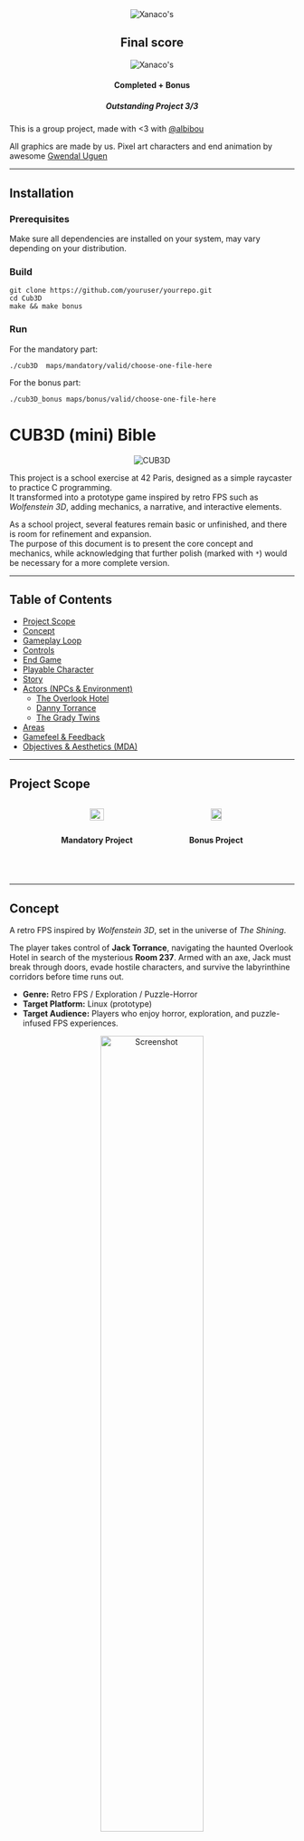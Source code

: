<div align=center>
<img src=https://github.com/Xanaco/42_00_Ressources/blob/main/cub3dm.png alt=Xanaco's 42Project Badge/>
<h2>Final score</h2>
<img src=https://github.com/Xanaco/42_00_Ressources/blob/main/125Grade.png alt=Xanaco's 42Project Score/>
<h4>Completed + Bonus</h4>
<h5>Outstanding Project 3/3</h5>
</div>

This is a group project, made with <3 with [@albibou](https://github.com/albibou)

All graphics are made by us. Pixel art characters and end animation by awesome [Gwendal Uguen](https://www.flickr.com/photos/gwendalcentrifugue)

---

## Installation

### Prerequisites
Make sure all dependencies are installed on your system, may vary depending on your distribution.

### Build
```
git clone https://github.com/youruser/yourrepo.git
cd Cub3D
make && make bonus
```

### Run
For the mandatory part:
```
./cub3D  maps/mandatory/valid/choose-one-file-here
```
For the bonus part:
```
./cub3D_bonus maps/bonus/valid/choose-one-file-here
```

# CUB3D (mini) Bible

<div align=center>
<img src=https://github.com/Xanaco/42_00_Ressources/blob/main/screenshots/Cub3D_Title.png alt=CUB3D Title Screenshot/>
</div>

This project is a school exercise at 42 Paris, designed as a simple raycaster to practice C programming.  
It transformed into a prototype game inspired by retro FPS such as *Wolfenstein 3D*, adding mechanics, a narrative, and interactive elements.  

As a school project, several features remain basic or unfinished, and there is room for refinement and expansion.  
The purpose of this document is to present the core concept and mechanics, while acknowledging that further polish (marked with `*`) would be necessary for a more complete version.  

---

## Table of Contents
- [Project Scope](#-project-scope)
- [Concept](#-concept)
- [Gameplay Loop](#-gameplay-loop)
- [Controls](#-controls)
- [End Game](#-end-game)
- [Playable Character](#-playable-character)
- [Story](#-story)
- [Actors (NPCs & Environment)](#-actors-npcs--environment)
  - [The Overlook Hotel](#-the-overlook-hotel-environmentantagonist-)
  - [Danny Torrance](#-danny-torrance-pursuer)
  - [The Grady Twins](#-the-grady-twins-controllers)
- [Areas](#️-areas)
- [Gamefeel & Feedback](#-gamefeel--feedback-)
- [Objectives & Aesthetics (MDA)](#-objectives--aesthetics-mda)

---

## Project Scope

<div align="center" style="display: flex; justify-content: center; gap: 20px;">
  <figure style="text-align: center;">
    <img src="https://github.com/Xanaco/42_00_Ressources/blob/main/screenshots/Cub3D_Mandatory.png" alt="Area1" width="45%">
    <figcaption><b>Mandatory Project</b></figcaption>
  </figure>

  <figure style="text-align: center;">
    <img src="https://github.com/Xanaco/42_00_Ressources/blob/main/screenshots/Cub3D_Bonus.png" alt="Area2" width="45%">
    <figcaption><b>Bonus Project</b></figcaption>
  </figure>
</div>


---

## Concept
A retro FPS inspired by *Wolfenstein 3D*, set in the universe of *The Shining*.  

The player takes control of **Jack Torrance**, navigating the haunted Overlook Hotel in search of the mysterious **Room 237**. Armed with an axe, Jack must break through doors, evade hostile characters, and survive the labyrinthine corridors before time runs out.

- **Genre:** Retro FPS / Exploration / Puzzle-Horror  
- **Target Platform:** Linux (prototype)  
- **Target Audience:** Players who enjoy horror, exploration, and puzzle-infused FPS experiences.
 

<div align=center>
<img src=https://github.com/Xanaco/42_00_Ressources/blob/main/screenshots/Cub3D_Jack.png alt=Screenshot width=60%/>
</div>

> *“I wonder where the room 237 is?”*

---

## Gameplay Loop
1. Explore the Overlook Hotel maze.  
2. Break doors with the axe to progress.  
3. Avoid or escape NPCs who hinder movement.  
4. Find the final Room 237 door before being caught.  

<div align=center>
<img src=https://github.com/Xanaco/42_00_Ressources/blob/main/screenshots/Cub3D_Explore.png alt=Screenshot1 width=30%/>
<img src=https://github.com/Xanaco/42_00_Ressources/blob/main/screenshots/Cub3D_TwinsAnim.png alt=Screenshot2 width=30%/>
<img src=https://github.com/Xanaco/42_00_Ressources/blob/main/screenshots/Cub3D_Porte237.png alt=Screenshot3 width=30%/>
</div>

---

## Controls
- **Movement:** `WASD` / Arrow keys  
- **Look/Turn:** Mouse  
- **Axe:**  
  - `1` → Equip axe  
  - `2` → Holster axe  
  - `SPACE` → Swing axe  
- **End Game:**  
  - `ESC` or `Q` → Quit game and free memory  

A small reminder screen will appear on launch in terminal, displaying title and controls.

<div align=center>
<img src=https://github.com/Xanaco/42_00_Ressources/blob/main/screenshots/Cub3D_Porte1.png alt=Screenshot4 width=30%/>
<img src=https://github.com/Xanaco/42_00_Ressources/blob/main/screenshots/Cub3D_Porte2.png alt=Screenshot5 width=30%/>
<img src=https://github.com/Xanaco/42_00_Ressources/blob/main/screenshots/Cub3D_Porte3.png alt=Screenshot6 width=30%/>
</div>

> You can break the doors with the axe and see through.  

---

## End Game
- **User Abort:** Player quits manually (`ESC` / `Q` / Window). Game exits and cleans memory.  
- **Victory:** Player reaches **Room 237** and triggers pixel-art animation ending.  

<div align=center>
<img src=https://github.com/Xanaco/42_00_Ressources/blob/main/screenshots/Cub3D_EndGame.png alt=EndGameScreenshot width=75%/>
</div>

---

## Playable Character
**John Daniel Edward "Jack" Torrance**  
- **Age:** 42  
- **Height/Weight:** 5’9.5” / 154 lbs  
- **Appearance:** Muscular, attractive, but with disturbingly intense eyes.  
- **Backstory:** A failed writer and ex-teacher, burdened by financial struggles, alcoholism, and family pressures. Now trapped in the Overlook, he descends into madness.  
- **Ability:** Can destroy doors with his axe to progress.  

---

## Story
You play as Jack Torrance, attempting to escape the Overlook Hotel by finding the legendary **Room 237**.  
Armed only with an axe, you must demolish doors under time pressure, while avoiding supernatural forces and family members who try to stop you.  

---

## Actors (NPCs & Environment)

### The Overlook Hotel (Environment/Antagonist) `*`
- Built in 1907, cursed by decades of murders and suicides.  
- Acts as an **active enemy**: shifting corridors, closing doors, and supernatural manifestations that block Jack’s path.  

### Danny Torrance (Pursuer)
- A 5-year-old with overwhelming psychic powers (*“the Shining”*).  
- If Danny spots you, he will relentlessly follow, slowing your progress and increasing tension.  

### The Grady Twins (Controllers)
- Ghostly twin girls appearing suddenly in corridors.  
- If they catch you, Jack becomes frozen in place for a few seconds, vulnerable to other threats.  

<div align=center>
<img src=https://github.com/Xanaco/42_00_Ressources/blob/main/screenshots/Cub3D_Overlook.png alt=Actor1 width=30%/>
<img src=https://github.com/Xanaco/42_00_Ressources/blob/main/screenshots/Cub3D_Danny.png alt=Actor2 width=30%/>
<img src=https://github.com/Xanaco/42_00_Ressources/blob/main/screenshots/Cub3D_Twins.png alt=Actor3 width=30%/>
</div>

---

## Areas
- **Overlook Ground Floor (Labyrinth):** Maze-like hallways, locked doors, flickering lights.  
- **Typical Room:** An extra zone to explore.

<div align=center>
<img src=https://github.com/Xanaco/42_00_Ressources/blob/main/screenshots/Cub3D_OverlookGF.png alt=Area1 width=45%/>
<img src=https://github.com/Xanaco/42_00_Ressources/blob/main/screenshots/Cub3D_TypicalRoom.png alt=Area2 width=45%/>
</div>

---

## Gamefeel & Feedback `*`
- **Axe:** Heavy sound on swing/impact, screen shake, splinters when breaking doors.  
- **Enemies:**  
  - Danny’s psychic whispers intensify as he approaches.  
  - The twins trigger a chilling freeze-frame effect with echoing laughter.  
- **Environment:**  
  - Distant screams, flickering lights, doors slamming shut.  
  - Subtle heartbeat sound when health is low.  

---

## Objectives & Aesthetics (MDA)
- **Mechanics:** Door destruction, NPC avoidance, timed escape.  
- **Dynamics:** Resource pressure (time), stealth vs. confrontation, escalating tension.  
- **Aesthetics:**  
  - **Horror:** constant paranoia, hotel as an enemy.  
  - **Challenge:** navigating maze + time pressure.  
  - **Discovery:** exploration of iconic spaces.  
  - **Sensation:** fear, urgency, thrill of destruction.  

<div align=center>
<img src=https://github.com/Xanaco/42_00_Ressources/blob/main/screenshots/Cub3D_EasterEgg.png alt=MDA width=75%/>
</div>

---
